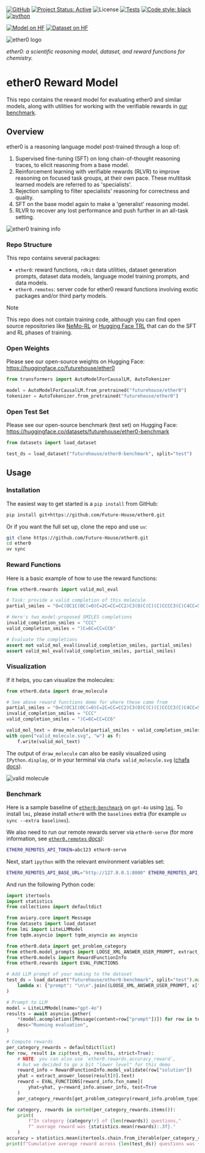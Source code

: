[![GitHub](https://img.shields.io/badge/github-%23121011.svg?style=for-the-badge&logo=github&logoColor=white)](https://github.com/Future-House/ether0)
[![Project Status: Active](https://www.repostatus.org/badges/latest/active.svg)](https://www.repostatus.org/#active)
![License](https://img.shields.io/badge/License-Apache_2.0-blue.svg)
[![Tests](https://github.com/Future-House/ether0/actions/workflows/lint-test.yaml/badge.svg)](https://github.com/Future-House/ether0/actions)
<a href="https://github.com/psf/black"><img alt="Code style: black" src="https://img.shields.io/badge/code%20style-black-000000.svg"></a>
[![python](https://img.shields.io/badge/python-3.11+-blue?style=flat&logo=python&logoColor=white)](https://www.python.org)

[![Model on HF](https://huggingface.co/datasets/huggingface/badges/resolve/main/model-on-hf-md-dark.svg)](https://huggingface.co/futurehouse/ether0)
[![Dataset on HF](https://huggingface.co/datasets/huggingface/badges/resolve/main/dataset-on-hf-md-dark.svg)](https://huggingface.co/datasets/futurehouse/ether0-benchmark)

![ether0 logo](docs/assets/ether0_logo.svg)

_ether0: a scientific reasoning model, dataset, and reward functions for chemistry._

# ether0 Reward Model

This repo contains the reward model for evaluating ether0 and similar models, along with utilities for working with the verifiable rewards in [our benchmark](https://huggingface.co/datasets/futurehouse/ether0-benchmark).

## Overview

ether0 is a reasoning language model post-trained through a loop of:

1. Supervised fine-tuning (SFT) on long chain-of-thought reasoning traces,
   to elicit reasoning from a base model.
2. Reinforcement learning with verifiable rewards (RLVR)
   to improve reasoning on focused task groups, at their own pace.
   These multitask learned models are referred to as 'specialists'.
3. Rejection sampling to filter specialists' reasoning
   for correctness and quality.
4. SFT on the base model again to make a 'generalist' reasoning model.
5. RLVR to recover any lost performance and push further in an all-task setting.

![ether0 training info](docs/assets/training_info.png)

### Repo Structure

This repo contains several packages:

- `ether0`: reward functions, `rdkit` data utilities,
  dataset generation prompts, dataset data models,
  language model training prompts, and data models.
- `ether0.remotes`: server code for ether0 reward functions involving
  exotic packages and/or third party models.

> [!NOTE]
> This repo does not contain training code,
> although you can find open source repositories like [NeMo-RL](https://github.com/NVIDIA/NeMo-RL)
> or [Hugging Face TRL](https://github.com/huggingface/trl)
> that can do the SFT and RL phases of training.

### Open Weights

Please see our open-source weights on Hugging Face: https://huggingface.co/futurehouse/ether0

```python
from transformers import AutoModelForCausalLM, AutoTokenizer

model = AutoModelForCausalLM.from_pretrained("futurehouse/ether0")
tokenizer = AutoTokenizer.from_pretrained("futurehouse/ether0")
```

### Open Test Set

Please see our open-source benchmark (test set) on Hugging Face: https://huggingface.co/datasets/futurehouse/ether0-benchmark

```python
from datasets import load_dataset

test_ds = load_dataset("futurehouse/ether0-benchmark", split="test")
```

## Usage

### Installation

The easiest way to get started is a `pip install` from GitHub:

```bash
pip install git+https://github.com/Future-House/ether0.git
```

Or if you want the full set up, clone the repo and use `uv`:

```bash
git clone https://github.com/Future-House/ether0.git
cd ether0
uv sync
```

### Reward Functions

Here is a basic example of how to use the reward functions:

```python
from ether0.rewards import valid_mol_eval

# Task: provide a valid completion of this molecule
partial_smiles = "O=C(OC1C(OC(=O)C=2C=CC=CC2)C3(O)C(C)(C)CCCC3(C)C4CC=5OC=CC5C(C)C14"

# Here's two model-proposed SMILES completions
invalid_completion_smiles = "CCC"
valid_completion_smiles = ")C=6C=CC=CC6"

# Evaluate the completions
assert not valid_mol_eval(invalid_completion_smiles, partial_smiles)
assert valid_mol_eval(valid_completion_smiles, partial_smiles)
```

### Visualization

If it helps, you can visualize the molecules:

```python
from ether0.data import draw_molecule

# See above reward functions demo for where these came from
partial_smiles = "O=C(OC1C(OC(=O)C=2C=CC=CC2)C3(O)C(C)(C)CCCC3(C)C4CC=5OC=CC5C(C)C14"
invalid_completion_smiles = "CCC"
valid_completion_smiles = ")C=6C=CC=CC6"

valid_mol_text = draw_molecule(partial_smiles + valid_completion_smiles)
with open("valid_molecule.svg", "w") as f:
    f.write(valid_mol_text)
```

The output of `draw_molecule` can also be easily visualized using `IPython.display`,
or in your terminal via `chafa valid_molecule.svg`
([chafa docs](https://hpjansson.org/chafa/)).

![valid molecule](docs/assets/valid_molecule.svg)

### Benchmark

Here is a sample baseline of
[`ether0-benchmark`](https://huggingface.co/datasets/futurehouse/ether0-benchmark)
on `gpt-4o` using [`lmi`](https://github.com/Future-House/ldp/tree/main/packages/lmi).
To install `lmi`, please install `ether0` with the `baselines` extra
(for example `uv sync --extra baselines`).

We also need to run our remote rewards server via `ether0-serve`
(for more information, see [`ether0.remotes` docs](packages/remotes/README.md)):

```bash
ETHER0_REMOTES_API_TOKEN=abc123 ether0-serve
```

Next, start `ipython` with the relevant environment variables set:

```bash
ETHER0_REMOTES_API_BASE_URL="http://127.0.0.1:8000" ETHER0_REMOTES_API_TOKEN=abc123 ipython
```

And run the following Python code:

```python
import itertools
import statistics
from collections import defaultdict

from aviary.core import Message
from datasets import load_dataset
from lmi import LiteLLMModel
from tqdm.asyncio import tqdm_asyncio as asyncio

from ether0.data import get_problem_category
from ether0.model_prompts import LOOSE_XML_ANSWER_USER_PROMPT, extract_answer_loose
from ether0.models import RewardFunctionInfo
from ether0.rewards import EVAL_FUNCTIONS

# Add LLM prompt of your making to the dataset
test_ds = load_dataset("futurehouse/ether0-benchmark", split="test").map(
    lambda x: {"prompt": "\n\n".join((LOOSE_XML_ANSWER_USER_PROMPT, x["problem"]))}
)

# Prompt to LLM
model = LiteLLMModel(name="gpt-4o")
results = await asyncio.gather(
    *(model.acompletion([Message(content=row["prompt"])]) for row in test_ds),
    desc="Running evaluation",
)

# Compute rewards
per_category_rewards = defaultdict(list)
for row, result in zip(test_ds, results, strict=True):
    # NOTE: you can also use `ether0.rewards.accuracy_reward`,
    # but we decided to go a bit "lower level" for this demo
    reward_info = RewardFunctionInfo.model_validate(row["solution"])
    yhat = extract_answer_loose(result[0].text)
    reward = EVAL_FUNCTIONS[reward_info.fxn_name](
        yhat=yhat, y=reward_info.answer_info, test=True
    )
    per_category_rewards[get_problem_category(reward_info.problem_type)].append(reward)

for category, rewards in sorted(per_category_rewards.items()):
    print(
        f"In category {category!r} of {len(rewards)} questions,"
        f" average reward was {statistics.mean(rewards):.3f}."
    )
accuracy = statistics.mean(itertools.chain.from_iterable(per_category_rewards.values()))
print(f"Cumulative average reward across {len(test_ds)} questions was {accuracy:.3f}.")
```
